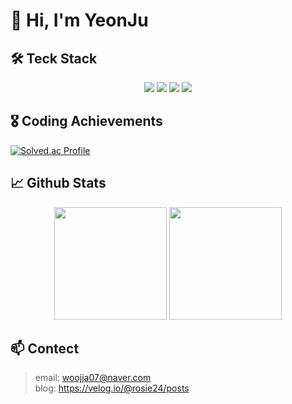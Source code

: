# 👋 Hi, I'm YeonJu

## 🛠️ Teck Stack
<p align="center">
  <img src="https://img.shields.io/badge/Java-5382A1?style=flat-squar"/></a> 
  <img src="https://img.shields.io/badge/Spring Boot-6DB33F?style=flat-square&logo=springboot&logoColor=FFFFFF"/></a> 
  <img src="https://img.shields.io/badge/Spring Security-6DB33F?style=flat-square&logo=springsecurity&logoColor=FFFFFF"/></a> 
  <img src="https://img.shields.io/badge/MySQL-4479A1?style=flat-square&logo=mysql&logoColor=FFFFFF"/></a>
</p>

## 🎖️ Coding Achievements
[![Solved.ac Profile](http://mazassumnida.wtf/api/v2/generate_badge?boj=rosie24)](https://solved.ac/rosie24/)

## 📈 Github Stats
<p align="center">
  <img src="https://github-readme-stats.vercel.app/api?username=WooYeonJu&show_icons=true&theme=radical" height="180px"/>
  <img src="https://github-readme-stats.vercel.app/api/top-langs/?username=WooYeonJu&layout=compact&theme=radical&langs_count=6" height="180px"/>
</p>

## 📫 Contect
> email: woojja07@naver.com <br>
> blog: https://velog.io/@rosie24/posts

<!--
**WooYeonJu/WooYeonJu** is a ✨ _special_ ✨ repository because its `README.md` (this file) appears on your GitHub profile.

Here are some ideas to get you started:

- 🔭 I’m currently working on ...
- 🌱 I’m currently learning ...
- 👯 I’m looking to collaborate on ...
- 🤔 I’m looking for help with ...
- 💬 Ask me about ...
- 📫 How to reach me: ...
- 😄 Pronouns: ...
- ⚡ Fun fact: ...
-->
